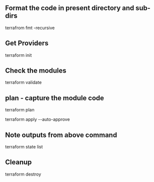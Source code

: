 ## Format the code in present directory and sub-dirs
terrafrom fmt -recursive

## Get Providers
terraform init

## Check the modules
terraform validate

## plan - capture the module code
terraform plan

terraform apply --auto-approve
## Note outputs from above command

terraform state list

## Cleanup
terraform destroy



